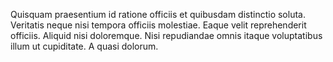 Quisquam praesentium id ratione officiis et quibusdam distinctio soluta. Veritatis neque nisi tempora officiis molestiae. Eaque velit reprehenderit officiis. Aliquid nisi doloremque. Nisi repudiandae omnis itaque voluptatibus illum ut cupiditate. A quasi dolorum.